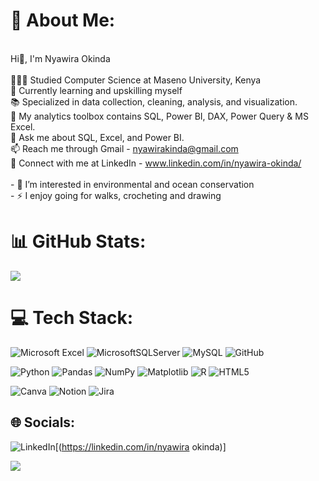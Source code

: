 # 💫 About Me:
<br>Hi👋, I'm Nyawira Okinda<br><br>👩🏻‍🎓 Studied Computer Science at Maseno University, Kenya<br>🌱 Currently learning and upskilling myself<br>📚 Specialized in data collection, cleaning, analysis, and visualization.<br>🧰 My analytics toolbox contains SQL, Power BI, DAX, Power Query & MS Excel.<br>💬 Ask me about SQL, Excel, and Power BI.<br>📫 Reach me through Gmail - nyawirakinda@gmail.com<br>🔗 Connect with me at LinkedIn - www.linkedin.com/in/nyawira-okinda/<br><br>- 👀 I’m interested in environmental and ocean conservation<br>- ⚡ I enjoy going for walks, crocheting and drawing 

# 📊 GitHub Stats:
![](https://github-readme-stats.vercel.app/api?username=kiinda-2&theme=dark&hide_border=false&include_all_commits=false&count_private=false)<br/>

# 💻 Tech Stack:
![Microsoft Excel](https://img.shields.io/badge/Microsoft_Excel-217346?style=for-the-badge&logo=microsoft-excel&logoColor=white)  ![MicrosoftSQLServer](https://img.shields.io/badge/Microsoft%20SQL%20Server-CC2927?style=for-the-badge&logo=microsoft%20sql%20server&logoColor=white)  ![MySQL](https://img.shields.io/badge/mysql-4479A1.svg?style=for-the-badge&logo=mysql&logoColor=white) ![GitHub](https://img.shields.io/badge/github-%23121011.svg?style=for-the-badge&logo=github&logoColor=white)   

![Python](https://img.shields.io/badge/python-3670A0?style=for-the-badge&logo=python&logoColor=ffdd54)   ![Pandas](https://img.shields.io/badge/pandas-%23150458.svg?style=for-the-badge&logo=pandas&logoColor=white)  ![NumPy](https://img.shields.io/badge/numpy-%23013243.svg?style=for-the-badge&logo=numpy&logoColor=white)  ![Matplotlib](https://img.shields.io/badge/Matplotlib-%23ffffff.svg?style=for-the-badge&logo=Matplotlib&logoColor=black) ![R](https://img.shields.io/badge/r-%23276DC3.svg?style=for-the-badge&logo=r&logoColor=white) ![HTML5](https://img.shields.io/badge/html5-%23E34F26.svg?style=for-the-badge&logo=html5&logoColor=white)

![Canva](https://img.shields.io/badge/Canva-%2300C4CC.svg?style=for-the-badge&logo=Canva&logoColor=white)  ![Notion](https://img.shields.io/badge/Notion-%23000000.svg?style=for-the-badge&logo=notion&logoColor=white) ![Jira](https://img.shields.io/badge/jira-%230A0FFF.svg?style=for-the-badge&logo=jira&logoColor=white)


## 🌐 Socials:
![LinkedIn](https://img.shields.io/badge/linkedin-%230077B5.svg?style=for-the-badge&logo=linkedin&logoColor=white)[(https://linkedin.com/in/nyawira okinda)]





[![](https://visitcount.itsvg.in/api?id=kiinda-2&icon=0&color=0)](https://visitcount.itsvg.in)



